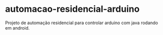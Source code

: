 automacao-residencial-arduino
=============================

Projeto de automação residencial para controlar arduino com java rodando em android.
